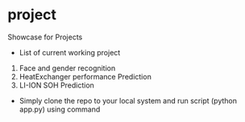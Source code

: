 # project
Showcase for Projects
+ List of current working project
1. Face and gender recognition
2. HeatExchanger performance Prediction
3. LI-ION SOH Prediction
+ Simply clone the repo to your local system and run script (python app.py) using command
